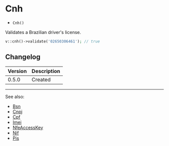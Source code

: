 # Cnh

- `Cnh()`

Validates a Brazilian driver's license.

```php
v::cnh()->validate('02650306461'); // true
```

## Changelog

Version | Description
--------|-------------
  0.5.0 | Created

***
See also:

- [Bsn](Bsn.md)
- [Cnpj](Cnpj.md)
- [Cpf](Cpf.md)
- [Imei](Imei.md)
- [NfeAccessKey](NfeAccessKey.md)
- [Nif](Nif.md)
- [Pis](Pis.md)
